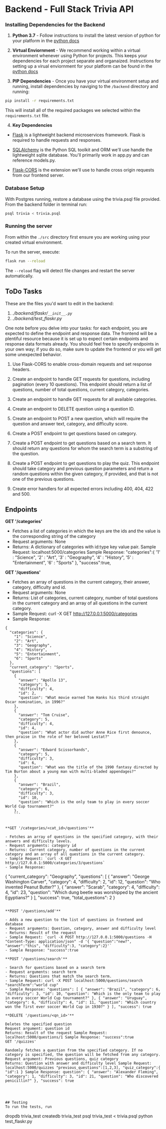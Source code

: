 # Backend - Full Stack Trivia API 

### Installing Dependencies for the Backend

1. **Python 3.7** - Follow instructions to install the latest version of python for your platform in the [python docs](https://docs.python.org/3/using/unix.html#getting-and-installing-the-latest-version-of-python)


2. **Virtual Enviornment** - We recommend working within a virtual environment whenever using Python for projects. This keeps your dependencies for each project separate and organaized. Instructions for setting up a virual enviornment for your platform can be found in the [python docs](https://packaging.python.org/guides/installing-using-pip-and-virtual-environments/)


3. **PIP Dependencies** - Once you have your virtual environment setup and running, install dependencies by naviging to the `/backend` directory and running:
```bash
pip install -r requirements.txt
```
This will install all of the required packages we selected within the `requirements.txt` file.


4. **Key Dependencies**
 - [Flask](http://flask.pocoo.org/)  is a lightweight backend microservices framework. Flask is required to handle requests and responses.

 - [SQLAlchemy](https://www.sqlalchemy.org/) is the Python SQL toolkit and ORM we'll use handle the lightweight sqlite database. You'll primarily work in app.py and can reference models.py. 

 - [Flask-CORS](https://flask-cors.readthedocs.io/en/latest/#) is the extension we'll use to handle cross origin requests from our frontend server. 

### Database Setup
With Postgres running, restore a database using the trivia.psql file provided. From the backend folder in terminal run:
```bash
psql trivia < trivia.psql
```

### Running the server

From within the `./src` directory first ensure you are working using your created virtual environment.

To run the server, execute:

```bash
flask run --reload
```

The `--reload` flag will detect file changes and restart the server automatically.

## ToDo Tasks
These are the files you'd want to edit in the backend:

1. *./backend/flaskr/`__init__.py`*
2. *./backend/test_flaskr.py*


One note before you delve into your tasks: for each endpoint, you are expected to define the endpoint and response data. The frontend will be a plentiful resource because it is set up to expect certain endpoints and response data formats already. You should feel free to specify endpoints in your own way; if you do so, make sure to update the frontend or you will get some unexpected behavior. 

1. Use Flask-CORS to enable cross-domain requests and set response headers. 


2. Create an endpoint to handle GET requests for questions, including pagination (every 10 questions). This endpoint should return a list of questions, number of total questions, current category, categories. 


3. Create an endpoint to handle GET requests for all available categories. 


4. Create an endpoint to DELETE question using a question ID. 


5. Create an endpoint to POST a new question, which will require the question and answer text, category, and difficulty score. 


6. Create a POST endpoint to get questions based on category. 


7. Create a POST endpoint to get questions based on a search term. It should return any questions for whom the search term is a substring of the question. 


8. Create a POST endpoint to get questions to play the quiz. This endpoint should take category and previous question parameters and return a random questions within the given category, if provided, and that is not one of the previous questions. 


9. Create error handlers for all expected errors including 400, 404, 422 and 500. 



## Endpoints

**GET '/categories'**

- Fetches a list of categories in which the keys are the ids and the value is the corresponding string of the category
- Request arguments: None
- Returns: A dictionary of categories with id:type key value pair. Sample Request: localhost:5000/categories Sample Response: "categories":{ '1' : "Science", '2' : "Art", '3' : "Geography", '4' : "History", '5' : "Entertainment", '6' : "Sports" }, "success":true,


**GET '/questions'**

- Fetches an array of questions in the current category, their answer, category, difficulty and id.
- Request arguments: None
- Returns: List of categories, current category, number of total questions in the current category and an array of all questions in the current category. 
- Sample Request: curl -X GET http://127.0.0.1:5000/categories
- Sample Response: 

```
{
  "categories": {
    "1": "Science", 
    "2": "Art", 
    "3": "Geography", 
    "4": "History", 
    "5": "Entertainment", 
    "6": "Sports"
  }, 
  "current_category": "Sports", 
  "questions": [
    {
      "answer": "Apollo 13", 
      "category": 5, 
      "difficulty": 4, 
      "id": 2, 
      "question": "What movie earned Tom Hanks his third straight Oscar nomination, in 1996?"
    }, 
    {
      "answer": "Tom Cruise", 
      "category": 5, 
      "difficulty": 4, 
      "id": 4, 
      "question": "What actor did author Anne Rice first denounce, then praise in the role of her beloved Lestat?"
    }, 
    {
      "answer": "Edward Scissorhands", 
      "category": 5, 
      "difficulty": 3, 
      "id": 6, 
      "question": "What was the title of the 1990 fantasy directed by Tim Burton about a young man with multi-bladed appendages?"
    }, 
    {
      "answer": "Brazil", 
      "category": 6, 
      "difficulty": 3, 
      "id": 10, 
      "question": "Which is the only team to play in every soccer World Cup tournament?"
    }, 
    ```


**GET '/categories/<cat_id>/questions'**

- Fetches an array of questions in the specified category, with their answers and difficulty levels.
- Request arguments: category id
- Returns: Current category, number of questions in the current category and an array of all questions in the current category. 
- Sample Request: `curl -X GET http://127.0.0.1:5000/categories/3/questions`
- Sample Response: 

```
{
  "current_category": "Geography", 
  "questions": [
    {
      "answer": "George Washington Carver", 
      "category": 4, 
      "difficulty": 2, 
      "id": 12, 
      "question": "Who invented Peanut Butter?"
    }, 
    {
      "answer": "Scarab", 
      "category": 4, 
      "difficulty": 4, 
      "id": 23, 
      "question": "Which dung beetle was worshipped by the ancient Egyptians?"
    }
  ], 
  "success": true, 
  "total_questions": 2
}
```

**POST '/questions/add'**

- Adds a new question to the list of questions in frontend and database
- Request arguments: Question, category, answer and difficulty level
- Returns: Result of the request 
- Sample Request: `curl -X POST http://127.0.0.1:5000/questions -H "Content-Type: application/json" -d '{ "question":"new?", "answer":"this", "difficulty":3, "category":2}'` 
- Sample Response: "success":true

**POST '/questions/search'**

- Search for questions based on a search term
- Request arguments: search term
- Returns: Questions that match the search term. 
- Sample Request: curl -X POST localhost:5000/questions/search "searchTerm":"world cup" 
- Sample Response: "questions": [ { "answer": "Brazil", "category": 6, "difficulty": 3, "id": 10, "question": "Which is the only team to play in every soccer World Cup tournament?" }, { "answer": "Uruguay", "category": 6, "difficulty": 4, "id": 11, "question": "Which country won the first ever soccer World Cup in 1930?" } ], "success": true

**DELETE '/questions/<qn_id>'**

Deletes the specified question
Request argument: question id
Returns: Result of the request Sample Request: localhost:5000/questions/1 Sample Response: "success":true
GET '/quizzes'

Randomly fetches a question from the specified category. If no category is specified, the question will be fetched from any category.
Request argument: Previous questions, quiz category
Returns: Question with answer and difficulty level Sample Request: localhost:5000/quizzes "previous_questions":[1,2,3], "quiz_category":{ "id":1 } Sample Response: question": { "answer": "Alexander Fleming", "category": 1, "difficulty": 3, "id": 21, "question": "Who discovered penicillin?" }, "success": true




## Testing
To run the tests, run
```
dropdb trivia_test
createdb trivia_test
psql trivia_test < trivia.psql
python test_flaskr.py
```
